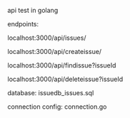 api test in golang 

endpoints:

localhost:3000/api/issues/

localhost:3000/api/createissue/

localhost:3000/api/findissue?issueId

localhost:3000/api/deleteissue?issueId

database: issuedb_issues.sql

connection config: connection.go
